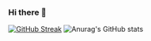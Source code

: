 ###                                    Hi there 👋

<!--
**radhika2468/radhika2468** is a ✨ _special_ ✨ repository because its `README.md` (this file) appears on your GitHub profile.

Here are some ideas to get you started:

- 🔭 I’m currently working on ...
- 🌱 I’m currently learning ...
- 👯 I’m looking to collaborate on ...
- 🤔 I’m looking for help with ...
- 💬 Ask me about ...
- 📫 How to reach me: ...
- 😄 Pronouns: ...
- ⚡ Fun fact: ...
--> 
[![GitHub Streak](https://github-readme-streak-stats.herokuapp.com/?user=radhika2468&theme=algolia)](https://git.io/streak-stats)
![Anurag's GitHub stats](https://github-readme-stats.vercel.app/api?username=radhika2468&theme=algolia&show_icons=true)



